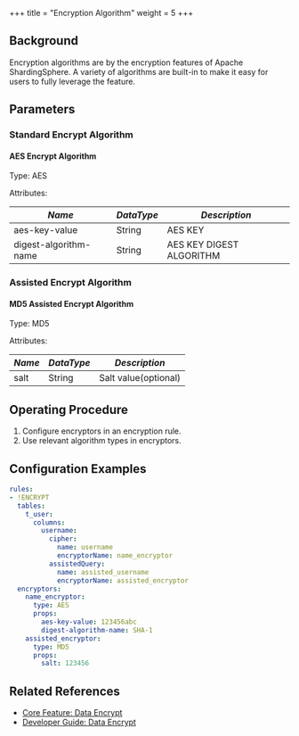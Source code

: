 +++
title = "Encryption Algorithm"
weight = 5
+++

## Background

Encryption algorithms are by the encryption features of Apache ShardingSphere. A variety of algorithms are built-in to make it easy for users to fully leverage the feature.

## Parameters

### Standard Encrypt Algorithm

#### AES Encrypt Algorithm

Type: AES

Attributes:

| *Name*                | *DataType* | *Description*            |
|-----------------------|------------|--------------------------|
| aes-key-value         | String     | AES KEY                  |
| digest-algorithm-name | String     | AES KEY DIGEST ALGORITHM |

### Assisted Encrypt Algorithm

#### MD5 Assisted Encrypt Algorithm

Type: MD5

Attributes:

| *Name* | *DataType* | *Description*        |
|--------|------------|----------------------|
| salt   | String     | Salt value(optional) |

## Operating Procedure

1. Configure encryptors in an encryption rule.
2. Use relevant algorithm types in encryptors.

## Configuration Examples
```yaml
rules:
- !ENCRYPT
  tables:
    t_user:
      columns:
        username:
          cipher:
            name: username
            encryptorName: name_encryptor
          assistedQuery:
            name: assisted_username
            encryptorName: assisted_encryptor
  encryptors:
    name_encryptor:
      type: AES
      props:
        aes-key-value: 123456abc
        digest-algorithm-name: SHA-1
    assisted_encryptor:
      type: MD5
      props:
        salt: 123456
```

## Related References
- [Core Feature: Data Encrypt](/en/features/encrypt/)
- [Developer Guide: Data Encrypt](/en/dev-manual/encrypt/)

